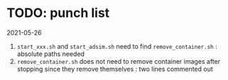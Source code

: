 # TODO: punch list

2021-05-26

1. `start_xxx.sh` and `start_adsim.sh` need to find `remove_container.sh` : absolute paths needed
1. `remove_container.sh` does not need to remove container images after stopping since they remove themselves : two lines commented out
